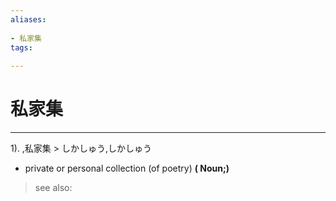 ```yaml
---
aliases:
    
- 私家集
tags:
    
---
```


# 私家集
---
1).
,私家集 > しかしゅう,しかしゅう

- private or personal collection (of poetry)
**( Noun;)**
> see also: 
            